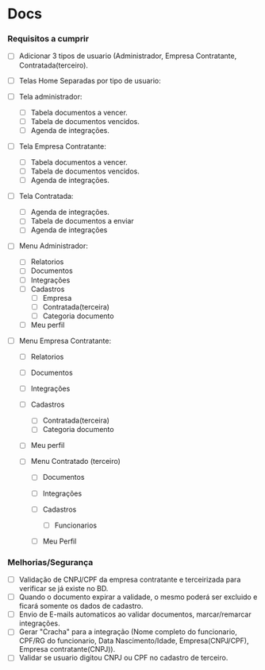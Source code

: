 # Docs

### Requisitos a cumprir
- [ ] Adicionar 3 tipos de usuario (Administrador, Empresa Contratante, Contratada(terceiro).

- [ ] Telas Home Separadas por tipo de usuario:

- [ ] Tela administrador:
  - [ ] Tabela documentos a vencer.
  - [ ] Tabela de documentos vencidos.
  - [ ] Agenda de integrações.

- [ ] Tela Empresa Contratante:
  - [ ] Tabela documentos a vencer.
  - [ ] Tabela de documentos vencidos.
  - [ ] Agenda de integrações.

- [ ] Tela Contratada:
  - [ ] Agenda de integrações.
  - [ ] Tabela de documentos a enviar
  - [ ] Agenda de integrações

- [ ] Menu Administrador:
  - [ ] Relatorios
  - [ ] Documentos
  - [ ] Integrações
  - [ ] Cadastros
    - [ ] Empresa
    - [ ] Contratada(terceira)
    - [ ] Categoria documento
  - [ ] Meu perfil

- [ ] Menu Empresa Contratante:
  - [ ] Relatorios
  - [ ] Documentos
  - [ ] Integrações
  - [ ] Cadastros
    - [ ] Contratada(terceira)
    - [ ] Categoria documento
  - [ ] Meu perfil

  - [ ] Menu Contratado (terceiro)
    - [ ] Documentos
    - [ ] Integrações
    - [ ] Cadastros
      - [ ] Funcionarios
    - [ ] Meu Perfil



### Melhorias/Segurança
- [ ] Validação de CNPJ/CPF da empresa contratante e terceirizada para verificar se já existe no BD.
- [ ] Quando o documento expirar a validade, o mesmo poderá ser excluido e ficará somente os dados de cadastro.
- [ ] Envio de E-mails automaticos ao validar documentos, marcar/remarcar integrações.
- [ ] Gerar "Cracha" para a integração (Nome completo do funcionario, CPF/RG do funcionario, Data Nascimento/Idade, Empresa(CNPJ/CPF), Empresa contratante(CNPJ)).
- [ ] Validar se usuario digitou CNPJ ou CPF no cadastro de terceiro.
